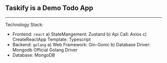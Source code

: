 ## Taskify is a Demo Todo App
---

Technology Stack:   
- Frontend: `react`
    a) StateMangement: Zustand
    b) Api Call: Axios
    c) CreateReactApp Template: Typescript
- Backend: `golang`
    a) Web Framework: Gin-Gonic
    b) Database Driver: Mongodb Official Golang Driver
- Database: MongoDB
